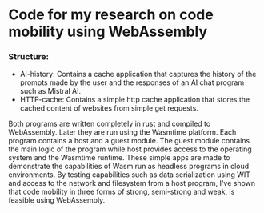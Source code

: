 # Code for my research on code mobility using WebAssembly
### Structure:
- AI-history: Contains a cache application that captures the history of the prompts made by the user and the responses of an AI chat program such as Mistral AI.
- HTTP-cache: Contains a simple http cache application that stores the cached content of websites from simple get requests.
  
Both programs are written completely in rust and compiled to WebAssembly. Later they are run using the Wasmtime platform.
Each program contains a host and a guest module. The guest module contains the main logic of the program while host provides access to the operating system and the Wasmtime runtime.
These simple apps are made to demonstrate the capabilities of Wasm run as headless programs in cloud environments.
By testing capabilities such as data serialization using WIT and access to the network and filesystem from a host program, I've shown that code mobility in three forms of strong, semi-strong and weak, is feasible using WebAssembly.
